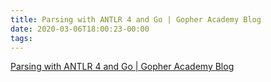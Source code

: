 ```yaml
---
title: Parsing with ANTLR 4 and Go | Gopher Academy Blog
date: 2020-03-06T18:00:23-00:00
tags:
---
```


[Parsing with ANTLR 4 and Go | Gopher Academy Blog](https://blog.gopheracademy.com/advent-2017/parsing-with-antlr4-and-go/)
